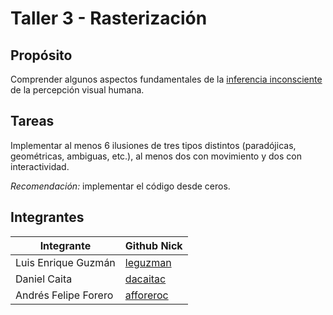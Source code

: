 # Taller 3 - Rasterización

## Propósito

Comprender algunos aspectos fundamentales de la [inferencia inconsciente](https://github.com/VisualComputing/Cognitive) de la percepción visual humana.

## Tareas

Implementar al menos 6 ilusiones de tres tipos distintos (paradójicas, geométricas, ambiguas, etc.), al menos dos con movimiento y dos con interactividad.

*Recomendación:* implementar el código desde ceros.

## Integrantes

| Integrante           | Github Nick                              |
|----------------------|------------------------------------------|
| Luis Enrique Guzmán  | [leguzman](https://github.com/leguzman)  |
| Daniel Caita         | [dacaitac](https://github.com/dacaitac)  |
| Andrés Felipe Forero | [afforeroc](https://github.com/afforeroc)|

